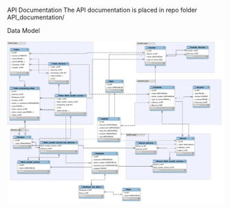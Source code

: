 
API Documentation
The API documentation is placed in repo folder API_documentation/ 

Data Model

![ABC Bank Data Model](/ABC_bank_ER_diagram_final.png?raw=true)

